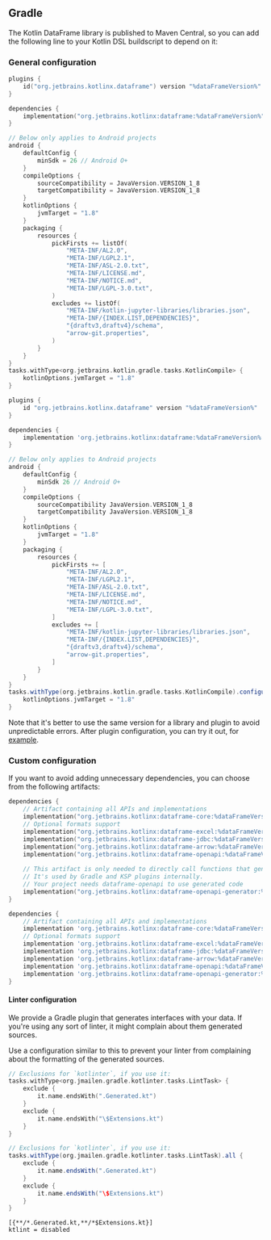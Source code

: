 [//]: # (title: Get started with Kotlin DataFrame on Gradle with custom configuration)

## Gradle

The Kotlin DataFrame library is published to Maven Central,
so you can add the following line to your Kotlin DSL
buildscript to depend on it:

### General configuration

<tabs>
<tab title="Kotlin DSL">

```kotlin
plugins {
    id("org.jetbrains.kotlinx.dataframe") version "%dataFrameVersion%"
}

dependencies {
    implementation("org.jetbrains.kotlinx:dataframe:%dataFrameVersion%")
}

// Below only applies to Android projects
android {
    defaultConfig {
        minSdk = 26 // Android O+
    }
    compileOptions {
        sourceCompatibility = JavaVersion.VERSION_1_8
        targetCompatibility = JavaVersion.VERSION_1_8
    }
    kotlinOptions {
        jvmTarget = "1.8"
    }
    packaging {
        resources {
            pickFirsts += listOf(
                "META-INF/AL2.0",
                "META-INF/LGPL2.1",
                "META-INF/ASL-2.0.txt",
                "META-INF/LICENSE.md",
                "META-INF/NOTICE.md",
                "META-INF/LGPL-3.0.txt",
            )
            excludes += listOf(
                "META-INF/kotlin-jupyter-libraries/libraries.json",
                "META-INF/{INDEX.LIST,DEPENDENCIES}",
                "{draftv3,draftv4}/schema",
                "arrow-git.properties",
            )
        }
    }
}
tasks.withType<org.jetbrains.kotlin.gradle.tasks.KotlinCompile> { 
    kotlinOptions.jvmTarget = "1.8" 
}
```

</tab>

<tab title="Groovy DSL">

```groovy
plugins {
    id "org.jetbrains.kotlinx.dataframe" version "%dataFrameVersion%"
}

dependencies {
    implementation 'org.jetbrains.kotlinx:dataframe:%dataFrameVersion%'
}

// Below only applies to Android projects
android {
    defaultConfig {
        minSdk 26 // Android O+
    }
    compileOptions {
        sourceCompatibility JavaVersion.VERSION_1_8
        targetCompatibility JavaVersion.VERSION_1_8
    }
    kotlinOptions {
        jvmTarget = "1.8"
    }
    packaging {
        resources {
            pickFirsts += [
                "META-INF/AL2.0",
                "META-INF/LGPL2.1",
                "META-INF/ASL-2.0.txt",
                "META-INF/LICENSE.md",
                "META-INF/NOTICE.md",
                "META-INF/LGPL-3.0.txt",
            ]
            excludes += [
                "META-INF/kotlin-jupyter-libraries/libraries.json",
                "META-INF/{INDEX.LIST,DEPENDENCIES}",
                "{draftv3,draftv4}/schema",
                "arrow-git.properties",
            ]
        }
    }
}
tasks.withType(org.jetbrains.kotlin.gradle.tasks.KotlinCompile).configureEach { 
    kotlinOptions.jvmTarget = "1.8"
}
```

</tab>

</tabs>

Note that it's better to use the same version for a library and plugin to avoid unpredictable errors.
After plugin configuration, you can try it out, for [example](schemasGradle.md#annotation-processing).

### Custom configuration

If you want to avoid adding unnecessary dependencies, you can choose from the following artifacts:

<tabs>
<tab title="Kotlin DSL">

```kotlin
dependencies {
    // Artifact containing all APIs and implementations
    implementation("org.jetbrains.kotlinx:dataframe-core:%dataFrameVersion%")
    // Optional formats support
    implementation("org.jetbrains.kotlinx:dataframe-excel:%dataFrameVersion%")
    implementation("org.jetbrains.kotlinx:dataframe-jdbc:%dataFrameVersion%")
    implementation("org.jetbrains.kotlinx:dataframe-arrow:%dataFrameVersion%")
    implementation("org.jetbrains.kotlinx:dataframe-openapi:%dataFrameVersion%")
    
    // This artifact is only needed to directly call functions that generate @DataSchema code from OpenAPI specifications
    // It's used by Gradle and KSP plugins internally.
    // Your project needs dataframe-openapi to use generated code
    implementation("org.jetbrains.kotlinx:dataframe-openapi-generator:%dataFrameVersion%")
}
```

</tab>

<tab title="Groovy DSL">

```groovy
dependencies {
    // Artifact containing all APIs and implementations
    implementation 'org.jetbrains.kotlinx:dataframe-core:%dataFrameVersion%'
    // Optional formats support 
    implementation 'org.jetbrains.kotlinx:dataframe-excel:%dataFrameVersion%'
    implementation 'org.jetbrains.kotlinx:dataframe-jdbc:%dataFrameVersion%'
    implementation 'org.jetbrains.kotlinx:dataframe-arrow:%dataFrameVersion%'
    implementation 'org.jetbrains.kotlinx:dataframe-openapi:%dataFrameVersion%'
    implementation 'org.jetbrains.kotlinx:dataframe-openapi-generator:%dataFrameVersion%'
}
```

</tab>

</tabs>

#### Linter configuration

We provide a Gradle plugin that generates interfaces with your data.
If you're using any sort of linter, it might complain about them generated sources.

Use a configuration similar to this to prevent your linter from complaining about the 
formatting of the generated sources.

<tabs>
<tab title="Kotlin DSL">

```kotlin
// Exclusions for `kotlinter`, if you use it:
tasks.withType<org.jmailen.gradle.kotlinter.tasks.LintTask> {
    exclude {
        it.name.endsWith(".Generated.kt")
    }
    exclude {
        it.name.endsWith("\$Extensions.kt")
    }
}
```

</tab>

<tab title="Groovy DSL">

```groovy
// Exclusions for `kotlinter`, if you use it:
tasks.withType(org.jmailen.gradle.kotlinter.tasks.LintTask).all {
    exclude {
        it.name.endsWith(".Generated.kt")
    }
    exclude {
        it.name.endsWith("\$Extensions.kt")
    }
}
```

</tab>
<tab title=".editorconfig">

```.editorconfig
[{**/*.Generated.kt,**/*$Extensions.kt}]
ktlint = disabled
```

</tab>

</tabs>

